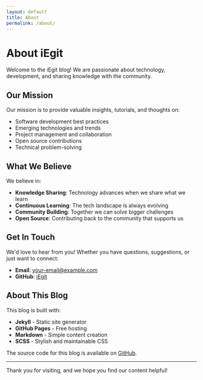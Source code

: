 ```yaml
---
layout: default
title: About
permalink: /about/
---
```


# About iEgit

Welcome to the iEgit blog! We are passionate about technology, development, and sharing knowledge with the community.

## Our Mission

Our mission is to provide valuable insights, tutorials, and thoughts on:

- Software development best practices
- Emerging technologies and trends  
- Project management and collaboration
- Open source contributions
- Technical problem-solving

## What We Believe

We believe in:

- **Knowledge Sharing**: Technology advances when we share what we learn
- **Continuous Learning**: The tech landscape is always evolving
- **Community Building**: Together we can solve bigger challenges
- **Open Source**: Contributing back to the community that supports us

## Get In Touch

We'd love to hear from you! Whether you have questions, suggestions, or just want to connect:

- **Email**: [your-email@example.com](mailto:your-email@example.com)
- **GitHub**: [iEgit](https://github.com/iEgit)

## About This Blog

This blog is built with:

- **Jekyll** - Static site generator
- **GitHub Pages** - Free hosting
- **Markdown** - Simple content creation
- **SCSS** - Stylish and maintainable CSS

The source code for this blog is available on [GitHub](https://github.com/iEgit/iegit.github.io).

---

Thank you for visiting, and we hope you find our content helpful!
